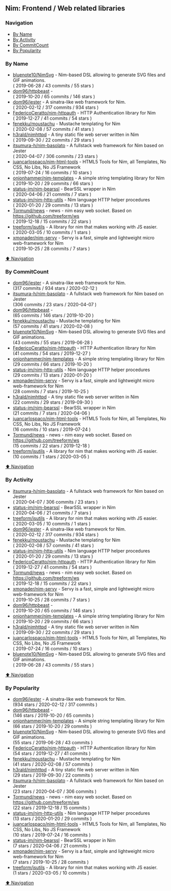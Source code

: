 ## Nim: Frontend / Web related libraries


### Navigation

- [By Name](#by-name)
- [By Activity](#by-activity)
- [By CommitCount](#by-commitcount)
- [By Popularity](#by-popularity)

### By Name
<!-- PROJECTS_LIST -->
- [bluenote10/NimSvg](https://github.com/bluenote10/NimSvg) - Nim-based DSL allowing to generate SVG files and GIF animations. <br/> ( 2019-06-28 / 43 commits / 55 stars )
- [dom96/httpbeast](https://github.com/dom96/httpbeast) -  <br/> ( 2019-10-20 / 65 commits / 146 stars )
- [dom96/jester](https://github.com/dom96/jester) - A sinatra-like web framework for Nim. <br/> ( 2020-02-12 / 317 commits / 934 stars )
- [FedericoCeratto/nim-httpauth](https://github.com/FedericoCeratto/nim-httpauth) - HTTP Authentication library for Nim <br/> ( 2019-12-27 / 41 commits / 54 stars )
- [fenekku/moustachu](https://github.com/fenekku/moustachu) - Mustache templating for Nim <br/> ( 2020-02-08 / 57 commits / 41 stars )
- [h3rald/nimhttpd](https://github.com/h3rald/nimhttpd) - A tiny static file web server written in Nim <br/> ( 2019-09-30 / 22 commits / 29 stars )
- [itsumura-h/nim-basolato](https://github.com/itsumura-h/nim-basolato) - A fullstack web framework for Nim based on Jester <br/> ( 2020-04-07 / 306 commits / 23 stars )
- [juancarlospaco/nim-html-tools](https://github.com/juancarlospaco/nim-html-tools) - HTML5 Tools for Nim, all Templates, No CSS, No Libs, No JS Framework <br/> ( 2019-07-24 / 16 commits / 10 stars )
- [onionhammer/nim-templates](https://github.com/onionhammer/nim-templates) - A simple string templating library for Nim <br/> ( 2019-10-20 / 29 commits / 66 stars )
- [status-im/nim-bearssl](https://github.com/status-im/nim-bearssl) - BearSSL wrapper in Nim <br/> ( 2020-04-06 / 21 commits / 7 stars )
- [status-im/nim-http-utils](https://github.com/status-im/nim-http-utils) - Nim language HTTP helper procedures <br/> ( 2020-01-20 / 29 commits / 13 stars )
- [Tormund/news](https://github.com/Tormund/news) - news - nim easy web socket. Based on https://github.com/treeform/ws <br/> ( 2019-12-18 / 15 commits / 22 stars )
- [treeform/jsutils](https://github.com/treeform/jsutils) - A library for nim that makes working with JS easier. <br/> ( 2020-03-05 / 10 commits / 1 stars )
- [xmonader/nim-servy](https://github.com/xmonader/nim-servy) - Servy is a fast, simple and lightweight micro web-framework for Nim <br/> ( 2019-10-25 / 28 commits / 7 stars )
<!-- /PROJECTS_LIST -->

[⬆ Navigation](#navigation)

### By CommitCount
<!-- COMMITCOUNT_LIST -->
- [dom96/jester](https://github.com/dom96/jester) - A sinatra-like web framework for Nim. <br/> (317 commits / 934 stars / 2020-02-12 )
- [itsumura-h/nim-basolato](https://github.com/itsumura-h/nim-basolato) - A fullstack web framework for Nim based on Jester <br/> (306 commits / 23 stars / 2020-04-07 )
- [dom96/httpbeast](https://github.com/dom96/httpbeast) -  <br/> (65 commits / 146 stars / 2019-10-20 )
- [fenekku/moustachu](https://github.com/fenekku/moustachu) - Mustache templating for Nim <br/> (57 commits / 41 stars / 2020-02-08 )
- [bluenote10/NimSvg](https://github.com/bluenote10/NimSvg) - Nim-based DSL allowing to generate SVG files and GIF animations. <br/> (43 commits / 55 stars / 2019-06-28 )
- [FedericoCeratto/nim-httpauth](https://github.com/FedericoCeratto/nim-httpauth) - HTTP Authentication library for Nim <br/> (41 commits / 54 stars / 2019-12-27 )
- [onionhammer/nim-templates](https://github.com/onionhammer/nim-templates) - A simple string templating library for Nim <br/> (29 commits / 66 stars / 2019-10-20 )
- [status-im/nim-http-utils](https://github.com/status-im/nim-http-utils) - Nim language HTTP helper procedures <br/> (29 commits / 13 stars / 2020-01-20 )
- [xmonader/nim-servy](https://github.com/xmonader/nim-servy) - Servy is a fast, simple and lightweight micro web-framework for Nim <br/> (28 commits / 7 stars / 2019-10-25 )
- [h3rald/nimhttpd](https://github.com/h3rald/nimhttpd) - A tiny static file web server written in Nim <br/> (22 commits / 29 stars / 2019-09-30 )
- [status-im/nim-bearssl](https://github.com/status-im/nim-bearssl) - BearSSL wrapper in Nim <br/> (21 commits / 7 stars / 2020-04-06 )
- [juancarlospaco/nim-html-tools](https://github.com/juancarlospaco/nim-html-tools) - HTML5 Tools for Nim, all Templates, No CSS, No Libs, No JS Framework <br/> (16 commits / 10 stars / 2019-07-24 )
- [Tormund/news](https://github.com/Tormund/news) - news - nim easy web socket. Based on https://github.com/treeform/ws <br/> (15 commits / 22 stars / 2019-12-18 )
- [treeform/jsutils](https://github.com/treeform/jsutils) - A library for nim that makes working with JS easier. <br/> (10 commits / 1 stars / 2020-03-05 )
<!-- /COMMITCOUNT_LIST -->
[⬆ Navigation](#navigation)

### By Activity
<!-- ACTIVITY_LIST -->
- [itsumura-h/nim-basolato](https://github.com/itsumura-h/nim-basolato) - A fullstack web framework for Nim based on Jester <br/> ( 2020-04-07 / 306 commits / 23 stars )
- [status-im/nim-bearssl](https://github.com/status-im/nim-bearssl) - BearSSL wrapper in Nim <br/> ( 2020-04-06 / 21 commits / 7 stars )
- [treeform/jsutils](https://github.com/treeform/jsutils) - A library for nim that makes working with JS easier. <br/> ( 2020-03-05 / 10 commits / 1 stars )
- [dom96/jester](https://github.com/dom96/jester) - A sinatra-like web framework for Nim. <br/> ( 2020-02-12 / 317 commits / 934 stars )
- [fenekku/moustachu](https://github.com/fenekku/moustachu) - Mustache templating for Nim <br/> ( 2020-02-08 / 57 commits / 41 stars )
- [status-im/nim-http-utils](https://github.com/status-im/nim-http-utils) - Nim language HTTP helper procedures <br/> ( 2020-01-20 / 29 commits / 13 stars )
- [FedericoCeratto/nim-httpauth](https://github.com/FedericoCeratto/nim-httpauth) - HTTP Authentication library for Nim <br/> ( 2019-12-27 / 41 commits / 54 stars )
- [Tormund/news](https://github.com/Tormund/news) - news - nim easy web socket. Based on https://github.com/treeform/ws <br/> ( 2019-12-18 / 15 commits / 22 stars )
- [xmonader/nim-servy](https://github.com/xmonader/nim-servy) - Servy is a fast, simple and lightweight micro web-framework for Nim <br/> ( 2019-10-25 / 28 commits / 7 stars )
- [dom96/httpbeast](https://github.com/dom96/httpbeast) -  <br/> ( 2019-10-20 / 65 commits / 146 stars )
- [onionhammer/nim-templates](https://github.com/onionhammer/nim-templates) - A simple string templating library for Nim <br/> ( 2019-10-20 / 29 commits / 66 stars )
- [h3rald/nimhttpd](https://github.com/h3rald/nimhttpd) - A tiny static file web server written in Nim <br/> ( 2019-09-30 / 22 commits / 29 stars )
- [juancarlospaco/nim-html-tools](https://github.com/juancarlospaco/nim-html-tools) - HTML5 Tools for Nim, all Templates, No CSS, No Libs, No JS Framework <br/> ( 2019-07-24 / 16 commits / 10 stars )
- [bluenote10/NimSvg](https://github.com/bluenote10/NimSvg) - Nim-based DSL allowing to generate SVG files and GIF animations. <br/> ( 2019-06-28 / 43 commits / 55 stars )
<!-- /ACTIVITY_LIST -->

[⬆ Navigation](#navigation)

### By Popularity
<!-- POPULARITY_LIST -->
- [dom96/jester](https://github.com/dom96/jester) - A sinatra-like web framework for Nim. <br/> (934 stars / 2020-02-12 / 317 commits )
- [dom96/httpbeast](https://github.com/dom96/httpbeast) -  <br/> (146 stars / 2019-10-20 / 65 commits )
- [onionhammer/nim-templates](https://github.com/onionhammer/nim-templates) - A simple string templating library for Nim <br/> (66 stars / 2019-10-20 / 29 commits )
- [bluenote10/NimSvg](https://github.com/bluenote10/NimSvg) - Nim-based DSL allowing to generate SVG files and GIF animations. <br/> (55 stars / 2019-06-28 / 43 commits )
- [FedericoCeratto/nim-httpauth](https://github.com/FedericoCeratto/nim-httpauth) - HTTP Authentication library for Nim <br/> (54 stars / 2019-12-27 / 41 commits )
- [fenekku/moustachu](https://github.com/fenekku/moustachu) - Mustache templating for Nim <br/> (41 stars / 2020-02-08 / 57 commits )
- [h3rald/nimhttpd](https://github.com/h3rald/nimhttpd) - A tiny static file web server written in Nim <br/> (29 stars / 2019-09-30 / 22 commits )
- [itsumura-h/nim-basolato](https://github.com/itsumura-h/nim-basolato) - A fullstack web framework for Nim based on Jester <br/> (23 stars / 2020-04-07 / 306 commits )
- [Tormund/news](https://github.com/Tormund/news) - news - nim easy web socket. Based on https://github.com/treeform/ws <br/> (22 stars / 2019-12-18 / 15 commits )
- [status-im/nim-http-utils](https://github.com/status-im/nim-http-utils) - Nim language HTTP helper procedures <br/> (13 stars / 2020-01-20 / 29 commits )
- [juancarlospaco/nim-html-tools](https://github.com/juancarlospaco/nim-html-tools) - HTML5 Tools for Nim, all Templates, No CSS, No Libs, No JS Framework <br/> (10 stars / 2019-07-24 / 16 commits )
- [status-im/nim-bearssl](https://github.com/status-im/nim-bearssl) - BearSSL wrapper in Nim <br/> (7 stars / 2020-04-06 / 21 commits )
- [xmonader/nim-servy](https://github.com/xmonader/nim-servy) - Servy is a fast, simple and lightweight micro web-framework for Nim <br/> (7 stars / 2019-10-25 / 28 commits )
- [treeform/jsutils](https://github.com/treeform/jsutils) - A library for nim that makes working with JS easier. <br/> (1 stars / 2020-03-05 / 10 commits )
<!-- /POPULARITY_LIST -->

[⬆ Navigation](#navigation)
